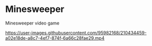 # Minesweeper
Minesweeper video game

https://user-images.githubusercontent.com/95982168/210434459-a02e18de-a8c7-4ef7-874f-6a66c28fae29.mp4

